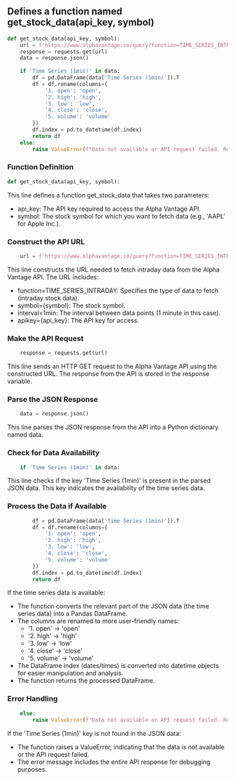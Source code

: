 ## Defines a function named get_stock_data(api_key, symbol)
```python
def get_stock_data(api_key, symbol):
    url = f'https://www.alphavantage.co/query?function=TIME_SERIES_INTRADAY&symbol={symbol}&interval=1min&apikey={api_key}'
    response = requests.get(url)
    data = response.json()
 
    if 'Time Series (1min)' in data:
        df = pd.DataFrame(data['Time Series (1min)']).T
        df = df.rename(columns={
            '1. open': 'open',
            '2. high': 'high',
            '3. low': 'low',
            '4. close': 'close',
            '5. volume': 'volume'
        })
        df.index = pd.to_datetime(df.index)
        return df
    else:
        raise ValueError(f"Data not available or API request failed. Response: {data}")
```
### Function Definition
```python
def get_stock_data(api_key, symbol):
```
This line defines a function get_stock_data that takes two parameters:
  - api_key: The API key required to access the Alpha Vantage API.
  - symbol: The stock symbol for which you want to fetch data (e.g., 'AAPL' for Apple Inc.).
### Construct the API URL
```python    
    url = f'https://www.alphavantage.co/query?function=TIME_SERIES_INTRADAY&symbol={symbol}&interval=1min&apikey={api_key}'
```
This line constructs the URL needed to fetch intraday data from the Alpha Vantage API. The URL includes:
  - function=TIME_SERIES_INTRADAY: Specifies the type of data to fetch (intraday stock data).
  - symbol={symbol}: The stock symbol.
  - interval=1min: The interval between data points (1 minute in this case).
  - apikey={api_key}: The API key for access.
### Make the API Request
```python    
    response = requests.get(url)
```
This line sends an HTTP GET request to the Alpha Vantage API using the constructed URL. The response from the API is stored in the response variable.
### Parse the JSON Response
```python
    data = response.json()
```
This line parses the JSON response from the API into a Python dictionary named data.
### Check for Data Availability
```python    
    if 'Time Series (1min)' in data:
```
This line checks if the key 'Time Series (1min)' is present in the parsed JSON data. This key indicates the availability of the time series data.
### Process the Data if Available
```python    
        df = pd.DataFrame(data['Time Series (1min)']).T
        df = df.rename(columns={
            '1. open': 'open',
            '2. high': 'high',
            '3. low': 'low',
            '4. close': 'close',
            '5. volume': 'volume'
        })
        df.index = pd.to_datetime(df.index)
        return df
```
If the time series data is available:
  - The function converts the relevant part of the JSON data (the time series data) into a Pandas DataFrame.
  - The columns are renamed to more user-friendly names:
    - '1. open' -> 'open'
    - '2. high' -> 'high'
    - '3. low' -> 'low'
    - '4. close' -> 'close'
    - '5. volume' -> 'volume'
  - The DataFrame index (dates/times) is converted into datetime objects for easier manipulation and analysis.
  - The function returns the processed DataFrame.
### Error Handling
```python
    else:
        raise ValueError(f"Data not available or API request failed. Response: {data}")
```
If the 'Time Series (1min)' key is not found in the JSON data:
  - The function raises a ValueError, indicating that the data is not available or the API request failed.
  - The error message includes the entire API response for debugging purposes.
